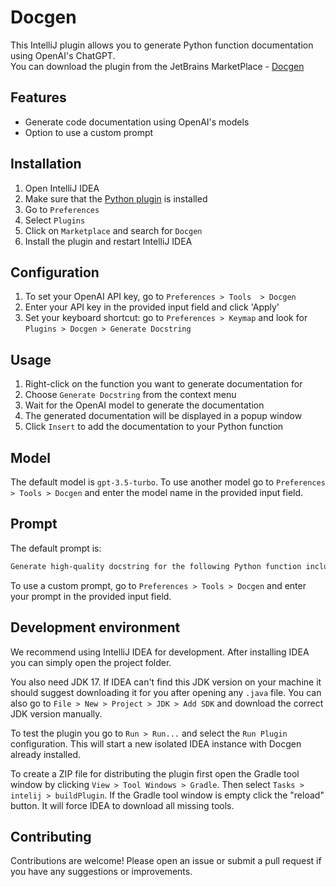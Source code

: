 Docgen
==========================

This IntelliJ plugin allows you to generate Python function documentation using OpenAI's ChatGPT.  
You can download the plugin from the JetBrains MarketPlace - [Docgen](https://plugins.jetbrains.com/plugin/21294-docgen)

Features
--------

*   Generate code documentation using OpenAI's models
*   Option to use a custom prompt

Installation
------------

1.  Open IntelliJ IDEA
2.  Make sure that the [Python plugin](https://plugins.jetbrains.com/plugin/7322-python-community-edition) is installed
3.  Go to `Preferences`
4.  Select `Plugins`
5.  Click on `Marketplace` and search for `Docgen`
6.  Install the plugin and restart IntelliJ IDEA

Configuration
-------------

1.  To set your OpenAI API key, go to `Preferences > Tools  > Docgen`
2.  Enter your API key in the provided input field and click 'Apply'
3.  Set your keyboard shortcut: go to `Preferences > Keymap` and look for `Plugins > Docgen > Generate Docstring`

Usage
-----

1.  Right-click on the function you want to generate documentation for
2.  Choose `Generate Docstring` from the context menu
3.  Wait for the OpenAI model to generate the documentation
4.  The generated documentation will be displayed in a popup window
5.  Click `Insert` to add the documentation to your Python function

Model
-----

The default model is `gpt-3.5-turbo`. To use another model go to `Preferences > Tools > Docgen` and
enter the model name in the provided input field.

Prompt
------

The default prompt is:

```css
Generate high-quality docstring for the following Python function including function signature:
```

To use a custom prompt, go to `Preferences > Tools > Docgen` and enter your prompt in the provided input field.

Development environment
-----------------------

We recommend using IntelliJ IDEA for development. After installing IDEA you can simply open the project folder.

You also need JDK 17. If IDEA can't find this JDK version on your machine it should
suggest downloading it for you after opening any `.java` file. You can also go to `File > New > Project > JDK > Add SDK` 
and download the correct JDK version manually.

To test the plugin you go to `Run > Run...` and select the `Run Plugin` configuration. This will start a new isolated IDEA
instance with Docgen already installed.

To create a ZIP file for distributing the plugin first open the Gradle tool window by clicking `View > Tool Windows > Gradle`.
Then select `Tasks > intelij > buildPlugin`. If the Gradle tool window is empty click the "reload" button. It will force
IDEA to download all missing tools.

Contributing
------------

Contributions are welcome! Please open an issue or submit a pull request if you have any suggestions or improvements.

